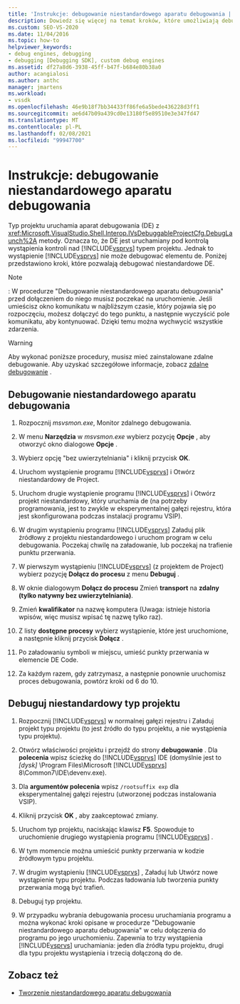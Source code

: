 ```yaml
---
title: 'Instrukcje: debugowanie niestandardowego aparatu debugowania | Microsoft Docs'
description: Dowiedz się więcej na temat kroków, które umożliwiają debugowanie niestandardowego aparatu debugowania lub niestandardowego typu projektu przy użyciu programu Visual Studio.
ms.custom: SEO-VS-2020
ms.date: 11/04/2016
ms.topic: how-to
helpviewer_keywords:
- debug engines, debugging
- debugging [Debugging SDK], custom debug engines
ms.assetid: df27a8d6-3938-45ff-b47f-b684e80b38a0
author: acangialosi
ms.author: anthc
manager: jmartens
ms.workload:
- vssdk
ms.openlocfilehash: 46e9b18f7bb34433ff86fe6a5bede436228d3ff1
ms.sourcegitcommit: ae6d47b09a439cd0e13180f5e89510e3e347fd47
ms.translationtype: MT
ms.contentlocale: pl-PL
ms.lasthandoff: 02/08/2021
ms.locfileid: "99947700"
---
```

# <a name="how-to-debug-a-custom-debug-engine"></a>Instrukcje: debugowanie niestandardowego aparatu debugowania
Typ projektu uruchamia aparat debugowania (DE) z <xref:Microsoft.VisualStudio.Shell.Interop.IVsDebuggableProjectCfg.DebugLaunch%2A> metody. Oznacza to, że DE jest uruchamiany pod kontrolą wystąpienia kontroli nad [!INCLUDE[vsprvs](../../code-quality/includes/vsprvs_md.md)] typem projektu. Jednak to wystąpienie [!INCLUDE[vsprvs](../../code-quality/includes/vsprvs_md.md)] nie może debugować elementu de. Poniżej przedstawiono kroki, które pozwalają debugować niestandardowe DE.

> [!NOTE]
> : W procedurze "Debugowanie niestandardowego aparatu debugowania" przed dołączeniem do niego musisz poczekać na uruchomienie. Jeśli umieścisz okno komunikatu w najbliższym czasie, który pojawia się po rozpoczęciu, możesz dołączyć do tego punktu, a następnie wyczyścić pole komunikatu, aby kontynuować. Dzięki temu można wychwycić wszystkie zdarzenia.

> [!WARNING]
> Aby wykonać poniższe procedury, musisz mieć zainstalowane zdalne debugowanie. Aby uzyskać szczegółowe informacje, zobacz [zdalne debugowanie](../../debugger/remote-debugging.md) .

## <a name="debug-a-custom-debug-engine"></a>Debugowanie niestandardowego aparatu debugowania

1. Rozpocznij *msvsmon.exe*, Monitor zdalnego debugowania.

2. W menu **Narzędzia** w *msvsmon.exe* wybierz pozycję **Opcje** , aby otworzyć okno dialogowe **Opcje** .

3. Wybierz opcję "bez uwierzytelniania" i kliknij przycisk **OK**.

4. Uruchom wystąpienie programu [!INCLUDE[vsprvs](../../code-quality/includes/vsprvs_md.md)] i Otwórz niestandardowy de Project.

5. Uruchom drugie wystąpienie programu [!INCLUDE[vsprvs](../../code-quality/includes/vsprvs_md.md)] i Otwórz projekt niestandardowy, który uruchamia de (na potrzeby programowania, jest to zwykle w eksperymentalnej gałęzi rejestru, która jest skonfigurowana podczas instalacji programu VSIP).

6. W drugim wystąpieniu programu [!INCLUDE[vsprvs](../../code-quality/includes/vsprvs_md.md)] Załaduj plik źródłowy z projektu niestandardowego i uruchom program w celu debugowania. Poczekaj chwilę na załadowanie, lub poczekaj na trafienie punktu przerwania.

7. W pierwszym wystąpieniu [!INCLUDE[vsprvs](../../code-quality/includes/vsprvs_md.md)] (z projektem de Project) wybierz pozycję **Dołącz do procesu** z menu **Debuguj** .

8. W oknie dialogowym **Dołącz do procesu** Zmień **transport** na **zdalny (tylko natywny bez uwierzytelniania)**.

9. Zmień **kwalifikator** na nazwę komputera (Uwaga: istnieje historia wpisów, więc musisz wpisać tę nazwę tylko raz).

10. Z listy **dostępne procesy** wybierz wystąpienie, które jest uruchomione, a następnie kliknij przycisk **Dołącz** .

11. Po załadowaniu symboli w miejscu, umieść punkty przerwania w elemencie DE Code.

12. Za każdym razem, gdy zatrzymasz, a następnie ponownie uruchomisz proces debugowania, powtórz kroki od 6 do 10.

## <a name="debug-a-custom-project-type"></a>Debuguj niestandardowy typ projektu

1. Rozpocznij [!INCLUDE[vsprvs](../../code-quality/includes/vsprvs_md.md)] w normalnej gałęzi rejestru i Załaduj projekt typu projektu (to jest źródło do typu projektu, a nie wystąpienia typu projektu).

2. Otwórz właściwości projektu i przejdź do strony **debugowanie** . Dla **polecenia** wpisz ścieżkę do [!INCLUDE[vsprvs](../../code-quality/includes/vsprvs_md.md)] IDE (domyślnie jest to *[dysk]* \Program Files\Microsoft [!INCLUDE[vsprvs](../../code-quality/includes/vsprvs_md.md)] 8\Common7\IDE\devenv.exe).

3. Dla **argumentów polecenia** wpisz `/rootsuffix exp` dla eksperymentalnej gałęzi rejestru (utworzonej podczas instalowania VSIP).

4. Kliknij przycisk **OK** , aby zaakceptować zmiany.

5. Uruchom typ projektu, naciskając klawisz **F5**. Spowoduje to uruchomienie drugiego wystąpienia programu [!INCLUDE[vsprvs](../../code-quality/includes/vsprvs_md.md)] .

6. W tym momencie można umieścić punkty przerwania w kodzie źródłowym typu projektu.

7. W drugim wystąpieniu [!INCLUDE[vsprvs](../../code-quality/includes/vsprvs_md.md)] , Załaduj lub Utwórz nowe wystąpienie typu projektu. Podczas ładowania lub tworzenia punkty przerwania mogą być trafień.

8. Debuguj typ projektu.

9. W przypadku wybrania debugowania procesu uruchamiania programu a można wykonać kroki opisane w procedurze "Debugowanie niestandardowego aparatu debugowania" w celu dołączenia do programu po jego uruchomieniu. Zapewnia to trzy wystąpienia [!INCLUDE[vsprvs](../../code-quality/includes/vsprvs_md.md)] uruchamiania: jeden dla źródła typu projektu, drugi dla typu projektu wystąpienia i trzecią dołączoną do de.

## <a name="see-also"></a>Zobacz też
- [Tworzenie niestandardowego aparatu debugowania](../../extensibility/debugger/creating-a-custom-debug-engine.md)
